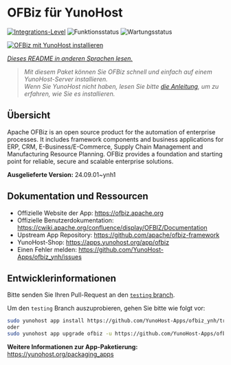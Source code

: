 <!--
N.B.: Diese README wurde automatisch von <https://github.com/YunoHost/apps/tree/master/tools/readme_generator> generiert.
Sie darf NICHT von Hand bearbeitet werden.
-->

# OFBiz für YunoHost

[![Integrations-Level](https://apps.yunohost.org/badge/integration/ofbiz)](https://ci-apps.yunohost.org/ci/apps/ofbiz/)
![Funktionsstatus](https://apps.yunohost.org/badge/state/ofbiz)
![Wartungsstatus](https://apps.yunohost.org/badge/maintained/ofbiz)

[![OFBiz mit YunoHost installieren](https://install-app.yunohost.org/install-with-yunohost.svg)](https://install-app.yunohost.org/?app=ofbiz)

*[Dieses README in anderen Sprachen lesen.](./ALL_README.md)*

> *Mit diesem Paket können Sie OFBiz schnell und einfach auf einem YunoHost-Server installieren.*  
> *Wenn Sie YunoHost nicht haben, lesen Sie bitte [die Anleitung](https://yunohost.org/install), um zu erfahren, wie Sie es installieren.*

## Übersicht

Apache OFBiz is an open source product for the automation of enterprise processes. It includes framework components and business applications for ERP, CRM, E-Business/E-Commerce, Supply Chain Management and Manufacturing Resource Planning. OFBiz provides a foundation and starting point for reliable, secure and scalable enterprise solutions. 


**Ausgelieferte Version:** 24.09.01~ynh1
## Dokumentation und Ressourcen

- Offizielle Website der App: <https://ofbiz.apache.org>
- Offizielle Benutzerdokumentation: <https://cwiki.apache.org/confluence/display/OFBIZ/Documentation>
- Upstream App Repository: <https://github.com/apache/ofbiz-framework>
- YunoHost-Shop: <https://apps.yunohost.org/app/ofbiz>
- Einen Fehler melden: <https://github.com/YunoHost-Apps/ofbiz_ynh/issues>

## Entwicklerinformationen

Bitte senden Sie Ihren Pull-Request an den [`testing` branch](https://github.com/YunoHost-Apps/ofbiz_ynh/tree/testing).

Um den `testing` Branch auszuprobieren, gehen Sie bitte wie folgt vor:

```bash
sudo yunohost app install https://github.com/YunoHost-Apps/ofbiz_ynh/tree/testing --debug
oder
sudo yunohost app upgrade ofbiz -u https://github.com/YunoHost-Apps/ofbiz_ynh/tree/testing --debug
```

**Weitere Informationen zur App-Paketierung:** <https://yunohost.org/packaging_apps>
